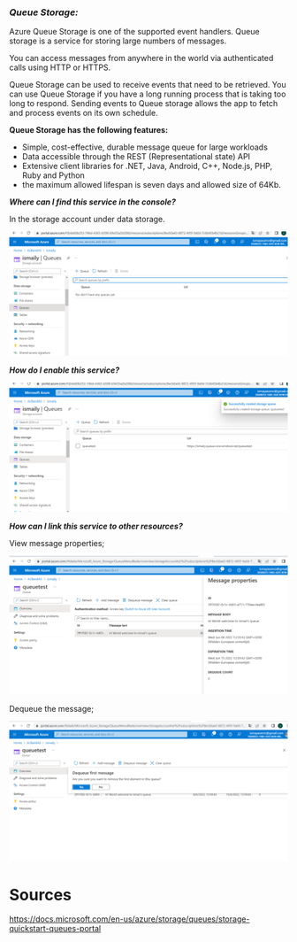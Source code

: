 ### ***Queue Storage:***

Azure Queue Storage is one of the supported event handlers. Queue storage is a service for storing large numbers of messages. 

You can access messages from anywhere in the world via authenticated calls using HTTP or HTTPS.

Queue Storage can be used to receive events that need to be retrieved. You can use Queue Storage if you have a long running process that is taking too long to respond. Sending events to Queue storage allows the app to fetch and process events on its own schedule.

**Queue Storage has the following features:**
- Simple, cost-effective, durable message queue for large workloads
- Data accessible through the REST (Representational state) API
- Extensive client libraries for .NET, Java, Android, C++, Node.js, PHP, Ruby and Python
- the maximum allowed lifespan is seven days and allowed size of 64Kb.


***Where can I find this service in the console?***

In the storage account under data storage.

![queue01](../../00_includes/AZQueue01.png)

***How do I enable this service?***


![queue02](../../00_includes/AZQueue02.png)



***How ​​can I link this service to other resources?***

View message properties;

![queue03](../../00_includes/AZQueue03.png)

Dequeue the message;

![queue04](../../00_includes/AZQueue04.png)




# Sources

https://docs.microsoft.com/en-us/azure/storage/queues/storage-quickstart-queues-portal
